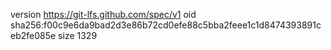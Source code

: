 version https://git-lfs.github.com/spec/v1
oid sha256:f00c9e6da9bad2d3e86b72cd0efe88c5bba2feee1c1d8474393891ceb2fe085e
size 1329

